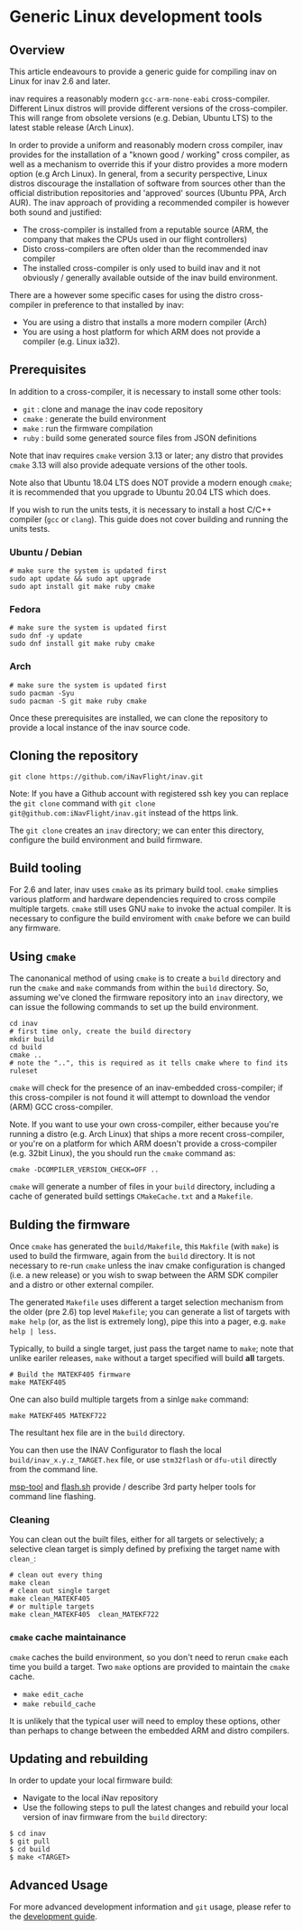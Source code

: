 # Generic Linux development tools
## Overview

This article endeavours to provide a generic guide for compiling inav on Linux for inav 2.6 and later.

inav requires a reasonably modern `gcc-arm-none-eabi` cross-compiler. Different Linux distros will provide different versions of the cross-compiler. This will range from obsolete versions (e.g. Debian, Ubuntu LTS) to the latest stable release (Arch Linux).

In order to provide a uniform and reasonably modern cross compiler, inav provides for the installation of a "known good / working" cross compiler, as well as a mechanism to override this if your distro provides a more modern option (e.g Arch Linux). In general, from a security perspective, Linux distros discourage the installation of software from sources other than the official distribution repositories and  'approved' sources (Ubuntu PPA, Arch AUR). The inav approach of providing a recommended compiler is however both sound and justified:

* The cross-compiler is installed from a reputable source (ARM, the company that makes the CPUs used in our flight controllers)
* Disto cross-compilers are often older than the recommended inav compiler
* The installed cross-compiler is only used to build inav and it not obviously / generally available outside of the inav build environment.

There are a however some specific cases for using the distro cross-compiler in preference to that installed by inav:

* You are using a distro that installs a more modern compiler (Arch)
* You are using a host platform for which ARM does not provide a compiler (e.g. Linux ia32).

## Prerequisites

In addition to a cross-compiler, it is necessary to install some other tools:

* `git`  : clone and manage the inav code repository
* `cmake` : generate the build environment
* `make` : run the firmware compilation
* `ruby` : build some generated source files from JSON definitions

Note that inav requires `cmake` version 3.13 or later; any distro that provides `cmake` 3.13 will also provide adequate versions of the other tools.

Note also that Ubuntu 18.04 LTS does NOT provide a modern enough `cmake`; it is recommended that you upgrade to Ubuntu 20.04 LTS which does.

If you wish to run the units tests, it is necessary to install a host C/C++ compiler (`gcc` or `clang`). This guide does not cover building and running the units tests.

### Ubuntu / Debian
```
# make sure the system is updated first
sudo apt update && sudo apt upgrade
sudo apt install git make ruby cmake
```

### Fedora
```
# make sure the system is updated first
sudo dnf -y update
sudo dnf install git make ruby cmake
```

### Arch
```
# make sure the system is updated first
sudo pacman -Syu
sudo pacman -S git make ruby cmake
```

Once these prerequisites are installed, we can clone the repository to provide a local instance of the inav source code.

## Cloning the repository
```
git clone https://github.com/iNavFlight/inav.git
```

Note: If you have a Github account with registered ssh key you can replace the `git clone` command with  `git clone git@github.com:iNavFlight/inav.git` instead of the https link.

The `git clone` creates an `inav` directory; we can enter this directory, configure the build environment and build firmware.


## Build tooling

For 2.6 and later, inav uses `cmake` as its primary build tool. `cmake` simplies various platform and hardware dependencies required to cross compile multiple targets. `cmake` still uses GNU `make` to invoke the actual compiler. It is necessary to configure the build enviroment with `cmake` before we can build any firmware.

## Using `cmake`

The canonanical method of using `cmake` is to create a `build` directory and run the `cmake` and `make` commands from within the `build` directory. So, assuming we've cloned the firmware repository into an `inav` directory, we can issue the following commands to set up the build environment.

```
cd inav
# first time only, create the build directory
mkdir build
cd build
cmake ..
# note the "..", this is required as it tells cmake where to find its ruleset
```

`cmake` will check for the presence of an inav-embedded cross-compiler; if this cross-compiler is not found it will attempt to download the vendor (ARM) GCC cross-compiler.

Note. If you want to use your own cross-compiler, either because you're running a distro (e.g. Arch Linux) that ships a more recent cross-compiler, or you're on a platform for which ARM doesn't provide a cross-compiler (e.g. 32bit Linux), the you should run the `cmake` command as:

```
cmake -DCOMPILER_VERSION_CHECK=OFF ..
```

`cmake` will generate a number of files in your `build` directory, including a cache of generated build settings `CMakeCache.txt` and a `Makefile`.

## Bulding the firmware

Once `cmake` has generated the `build/Makefile`, this `Makfile` (with `make`) is used to build the firmware, again from the `build` directory. It is not necessary to re-run `cmake` unless the inav cmake configuration is changed (i.e. a new release) or you wish to swap between the ARM SDK compiler and a distro or other external compiler.

The generated `Makefile` uses different a target selection mechanism from the older (pre 2.6) top level `Makefile`; you can generate a list of targets with `make help` (or, as the list is extremely long), pipe this into a pager, e.g. `make help | less`.

Typically, to build a single target, just pass the target name to `make`; note that unlike eariler releases, `make` without a target specified will build **all** targets.

```
# Build the MATEKF405 firmware
make MATEKF405
```

One can also build multiple targets from a sinlge `make` command:

```
make MATEKF405 MATEKF722
```

The resultant hex file are in the `build` directory.

You can then use the INAV Configurator to flash the local `build/inav_x.y.z_TARGET.hex` file, or use `stm32flash` or `dfu-util` directly from the command line.

[msp-tool](https://github.com/fiam/msp-tool) and [flash.sh](https://github.com/stronnag/mwptools/blob/master/docs/MiscTools.asciidoc#flashsh) provide / describe 3rd party helper tools for command line flashing.

### Cleaning

You can clean out the built files, either for all targets or selectively; a selective clean target is simply defined by prefixing the target name with `clean_`:

```
# clean out every thing
make clean
# clean out single target
make clean_MATEKF405
# or multiple targets
make clean_MATEKF405  clean_MATEKF722
```

### `cmake` cache maintainance

`cmake` caches the build environment, so you don't need to rerun `cmake` each time you build a target. Two `make` options are provided to maintain the `cmake` cache.

* `make edit_cache`
* `make rebuild_cache`

It is unlikely that the typical user will need to employ these options, other than perhaps to change between the embedded ARM and distro compilers.

## Updating and rebuilding

In order to update your local firmware build:

* Navigate to the local iNav repository
* Use the following steps to pull the latest changes and rebuild your local version of inav firmware from the `build` directory:

```
$ cd inav
$ git pull
$ cd build
$ make <TARGET>
```

## Advanced Usage

For more advanced development information and `git` usage, please refer to the [development guide](https://github.com/iNavFlight/inav/blob/master/docs/development/Development.md).

